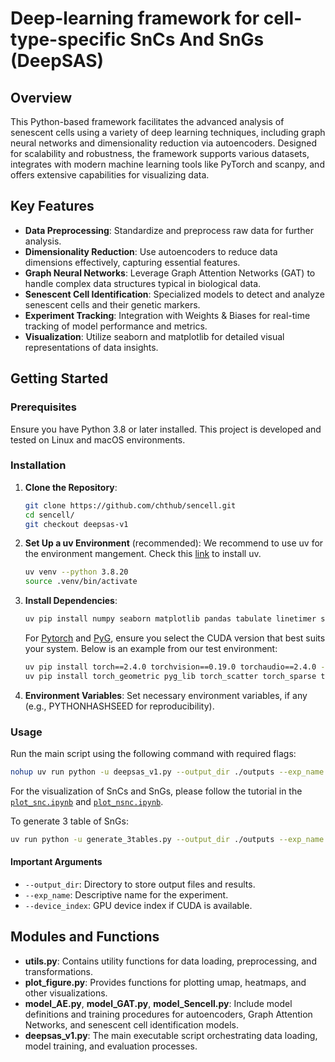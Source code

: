 # Deep-learning framework for cell-type-specific SnCs And SnGs (DeepSAS)

## Overview

This Python-based framework facilitates the advanced analysis of senescent cells using a variety of deep learning techniques, including graph neural networks and dimensionality reduction via autoencoders. Designed for scalability and robustness, the framework supports various datasets, integrates with modern machine learning tools like PyTorch and scanpy, and offers extensive capabilities for visualizing data.


## Key Features

- **Data Preprocessing**: Standardize and preprocess raw data for further analysis.
- **Dimensionality Reduction**: Use autoencoders to reduce data dimensions effectively, capturing essential features.
- **Graph Neural Networks**: Leverage Graph Attention Networks (GAT) to handle complex data structures typical in biological data.
- **Senescent Cell Identification**: Specialized models to detect and analyze senescent cells and their genetic markers.
- **Experiment Tracking**: Integration with Weights & Biases for real-time tracking of model performance and metrics.
- **Visualization**: Utilize seaborn and matplotlib for detailed visual representations of data insights.

## Getting Started

### Prerequisites

Ensure you have Python 3.8 or later installed. This project is developed and tested on Linux and macOS environments.

### Installation

1. **Clone the Repository**:
   ```bash
   git clone https://github.com/chthub/sencell.git
   cd sencell/
   git checkout deepsas-v1
   ```

2. **Set Up a uv Environment** (recommended):
   We recommend to use uv for the environment mangement. Check this [link](https://docs.astral.sh/uv/) to install uv.

   ```bash
   uv venv --python 3.8.20
   source .venv/bin/activate
   ```

4. **Install Dependencies**:
   
   ```bash
   uv pip install numpy seaborn matplotlib pandas tabulate linetimer scikit-learn ipykernel 'scanpy[leiden]' tqdm 
   ```
   For [Pytorch](https://pytorch.org/) and [PyG](https://pytorch-geometric.readthedocs.io/en/latest/install/installation.html),  ensure you select the CUDA version that best suits your system. Below is an example from our test environment:
   ```bash
   uv pip install torch==2.4.0 torchvision==0.19.0 torchaudio==2.4.0 --index-url https://download.pytorch.org/whl/cu121
   uv pip install torch_geometric pyg_lib torch_scatter torch_sparse torch_cluster torch_spline_conv -f https://data.pyg.org/whl/torch-2.4.0+cu121.html 
   ```

4. **Environment Variables**:
   Set necessary environment variables, if any (e.g., PYTHONHASHSEED for reproducibility).

### Usage

Run the main script using the following command with required flags:

```bash
nohup uv run python -u deepsas_v1.py --output_dir ./outputs --exp_name example --device_index 0 --retrain > ./example.log 2>&1 &
```

For the visualization of SnCs and SnGs, please follow the tutorial in the [`plot_snc.ipynb`](./plot_snc.ipynb) and [`plot_nsnc.ipynb`](./plot_nsnc.ipynb). 

To generate 3 table of SnGs:
```bash
uv run python -u generate_3tables.py --output_dir ./outputs --exp_name example --device_index 0
```


#### Important Arguments

- `--output_dir`: Directory to store output files and results.
- `--exp_name`: Descriptive name for the experiment.
- `--device_index`: GPU device index if CUDA is available.

## Modules and Functions

- **utils.py**: Contains utility functions for data loading, preprocessing, and transformations.
- **plot_figure.py**: Provides functions for plotting umap, heatmaps, and other visualizations.
- **model_AE.py**, **model_GAT.py**, **model_Sencell.py**: Include model definitions and training procedures for autoencoders, Graph Attention Networks, and senescent cell identification models.
- **deepsas_v1.py**: The main executable script orchestrating data loading, model training, and evaluation processes.
